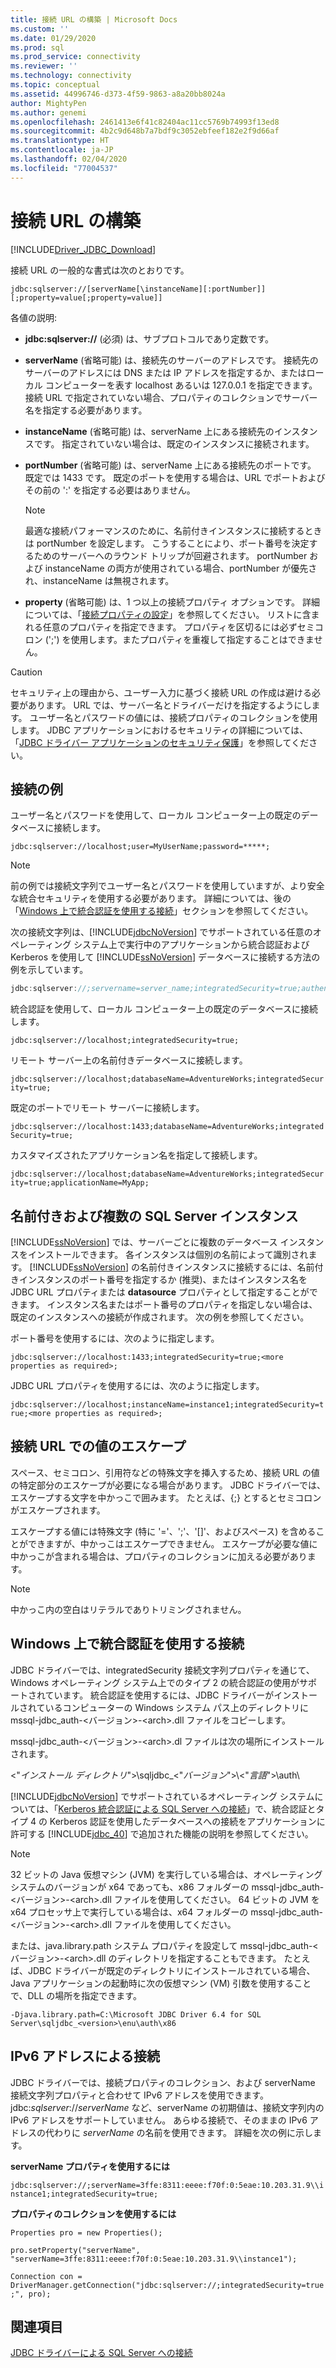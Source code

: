 ```yaml
---
title: 接続 URL の構築 | Microsoft Docs
ms.custom: ''
ms.date: 01/29/2020
ms.prod: sql
ms.prod_service: connectivity
ms.reviewer: ''
ms.technology: connectivity
ms.topic: conceptual
ms.assetid: 44996746-d373-4f59-9863-a8a20bb8024a
author: MightyPen
ms.author: genemi
ms.openlocfilehash: 2461413e6f41c82404ac11cc5769b74993f13ed8
ms.sourcegitcommit: 4b2c9d648b7a7bdf9c3052ebfeef182e2f9d66af
ms.translationtype: HT
ms.contentlocale: ja-JP
ms.lasthandoff: 02/04/2020
ms.locfileid: "77004537"
---
```

# <a name="building-the-connection-url"></a>接続 URL の構築
[!INCLUDE[Driver_JDBC_Download](../../includes/driver_jdbc_download.md)]

  接続 URL の一般的な書式は次のとおりです。  
  
 `jdbc:sqlserver://[serverName[\instanceName][:portNumber]][;property=value[;property=value]]`  
  
 各値の説明:  
  
-   **jdbc:sqlserver://** (必須) は、サブプロトコルであり定数です。  
  
-   **serverName** (省略可能) は、接続先のサーバーのアドレスです。 接続先のサーバーのアドレスには DNS または IP アドレスを指定するか、またはローカル コンピューターを表す localhost あるいは 127.0.0.1 を指定できます。 接続 URL で指定されていない場合、プロパティのコレクションでサーバー名を指定する必要があります。  
  
-   **instanceName** (省略可能) は、serverName 上にある接続先のインスタンスです。 指定されていない場合は、既定のインスタンスに接続されます。  
  
-   **portNumber** (省略可能) は、serverName 上にある接続先のポートです。 既定では 1433 です。 既定のポートを使用する場合は、URL でポートおよびその前の ':' を指定する必要はありません。  
  
    > [!NOTE]  
    >  最適な接続パフォーマンスのために、名前付きインスタンスに接続するときは portNumber を設定します。 こうすることにより、ポート番号を決定するためのサーバーへのラウンド トリップが回避されます。 portNumber および instanceName の両方が使用されている場合、portNumber が優先され、instanceName は無視されます。  
  
-   **property** (省略可能) は、1 つ以上の接続プロパティ オプションです。 詳細については、「[接続プロパティの設定](../../connect/jdbc/setting-the-connection-properties.md)」を参照してください。 リストに含まれる任意のプロパティを指定できます。 プロパティを区切るには必ずセミコロン (';') を使用します。またプロパティを重複して指定することはできません。  
  
> [!CAUTION]  
>  セキュリティ上の理由から、ユーザー入力に基づく接続 URL の作成は避ける必要があります。 URL では、サーバー名とドライバーだけを指定するようにします。 ユーザー名とパスワードの値には、接続プロパティのコレクションを使用します。 JDBC アプリケーションにおけるセキュリティの詳細については、「[JDBC ドライバー アプリケーションのセキュリティ保護](../../connect/jdbc/securing-jdbc-driver-applications.md)」を参照してください。  
  
## <a name="connection-examples"></a>接続の例  
 ユーザー名とパスワードを使用して、ローカル コンピューター上の既定のデータベースに接続します。  
  
 `jdbc:sqlserver://localhost;user=MyUserName;password=*****;`  
  
> [!NOTE]  
>  前の例では接続文字列でユーザー名とパスワードを使用していますが、より安全な統合セキュリティを使用する必要があります。 詳細については、後の「[Windows 上で統合認証を使用する接続](#Connectingintegrated)」セクションを参照してください。  
  
 次の接続文字列は、[!INCLUDE[jdbcNoVersion](../../includes/jdbcnoversion_md.md)] でサポートされている任意のオペレーティング システム上で実行中のアプリケーションから統合認証および Kerberos を使用して [!INCLUDE[ssNoVersion](../../includes/ssnoversion-md.md)] データベースに接続する方法の例を示しています。  
  
```java
jdbc:sqlserver://;servername=server_name;integratedSecurity=true;authenticationScheme=JavaKerberos  
```  
  
 統合認証を使用して、ローカル コンピューター上の既定のデータベースに接続します。  
  
 `jdbc:sqlserver://localhost;integratedSecurity=true;`  
  
 リモート サーバー上の名前付きデータベースに接続します。  
  
 `jdbc:sqlserver://localhost;databaseName=AdventureWorks;integratedSecurity=true;`  
  
 既定のポートでリモート サーバーに接続します。  
  
 `jdbc:sqlserver://localhost:1433;databaseName=AdventureWorks;integratedSecurity=true;`  
  
 カスタマイズされたアプリケーション名を指定して接続します。  
  
 `jdbc:sqlserver://localhost;databaseName=AdventureWorks;integratedSecurity=true;applicationName=MyApp;`  
  
## <a name="named-and-multiple-sql-server-instances"></a>名前付きおよび複数の SQL Server インスタンス  
 [!INCLUDE[ssNoVersion](../../includes/ssnoversion-md.md)] では、サーバーごとに複数のデータベース インスタンスをインストールできます。 各インスタンスは個別の名前によって識別されます。 [!INCLUDE[ssNoVersion](../../includes/ssnoversion-md.md)] の名前付きインスタンスに接続するには、名前付きインスタンスのポート番号を指定するか (推奨)、またはインスタンス名を JDBC URL プロパティまたは **datasource** プロパティとして指定することができます。 インスタンス名またはポート番号のプロパティを指定しない場合は、既定のインスタンスへの接続が作成されます。 次の例を参照してください。  
  
 ポート番号を使用するには、次のように指定します。  
  
 `jdbc:sqlserver://localhost:1433;integratedSecurity=true;<more properties as required>;`  
  
 JDBC URL プロパティを使用するには、次のように指定します。  
  
 `jdbc:sqlserver://localhost;instanceName=instance1;integratedSecurity=true;<more properties as required>;`  
  
## <a name="escaping-values-in-the-connection-url"></a>接続 URL での値のエスケープ  
 スペース、セミコロン、引用符などの特殊文字を挿入するため、接続 URL の値の特定部分のエスケープが必要になる場合があります。 JDBC ドライバーでは、エスケープする文字を中かっこで囲みます。 たとえば、{;} とするとセミコロンがエスケープされます。  
  
 エスケープする値には特殊文字 (特に '='、';'、'[]'、およびスペース) を含めることができますが、中かっこはエスケープできません。 エスケープが必要な値に中かっこが含まれる場合は、プロパティのコレクションに加える必要があります。  
  
> [!NOTE]  
>  中かっこ内の空白はリテラルでありトリミングされません。  
  
##  <a name="Connectingintegrated"></a> Windows 上で統合認証を使用する接続  
 JDBC ドライバーでは、integratedSecurity 接続文字列プロパティを通じて、Windows オペレーティング システム上でのタイプ 2 の統合認証の使用がサポートされています。 統合認証を使用するには、JDBC ドライバーがインストールされているコンピューターの Windows システム パス上のディレクトリに mssql-jdbc_auth-\<バージョン>-\<arch>.dll ファイルをコピーします。  
  
 mssql-jdbc_auth-\<バージョン>-\<arch>.dl ファイルは次の場所にインストールされます。  
  
 \<"*インストール ディレクトリ*">\sqljdbc_\<"*バージョン*">\\<"*言語*">\auth\  
  
 [!INCLUDE[jdbcNoVersion](../../includes/jdbcnoversion_md.md)] でサポートされているオペレーティング システムについては、「[Kerberos 統合認証による SQL Server への接続](../../connect/jdbc/using-kerberos-integrated-authentication-to-connect-to-sql-server.md)」で、統合認証とタイプ 4 の Kerberos 認証を使用したデータベースへの接続をアプリケーションに許可する [!INCLUDE[jdbc_40](../../includes/jdbc_40_md.md)] で追加された機能の説明を参照してください。  
  
> [!NOTE]  
>  32 ビットの Java 仮想マシン (JVM) を実行している場合は、オペレーティング システムのバージョンが x64 であっても、x86 フォルダーの mssql-jdbc_auth-\<バージョン>-\<arch>.dll ファイルを使用してください。 64 ビットの JVM を x64 プロセッサ上で実行している場合は、x64 フォルダーの mssql-jdbc_auth-\<バージョン>-\<arch>.dll ファイルを使用してください。  
  
 または、java.library.path システム プロパティを設定して mssql-jdbc_auth-\<バージョン>-\<arch>.dll のディレクトリを指定することもできます。 たとえば、JDBC ドライバーが既定のディレクトリにインストールされている場合、Java アプリケーションの起動時に次の仮想マシン (VM) 引数を使用することで、DLL の場所を指定できます。  
  
 `-Djava.library.path=C:\Microsoft JDBC Driver 6.4 for SQL Server\sqljdbc_<version>\enu\auth\x86`  
  
## <a name="connecting-with-ipv6-addresses"></a>IPv6 アドレスによる接続  
 JDBC ドライバーでは、接続プロパティのコレクション、および serverName 接続文字列プロパティと合わせて IPv6 アドレスを使用できます。 jdbc:*sqlserver*://*serverName* など、serverName の初期値は、接続文字列内の IPv6 アドレスをサポートしていません。 あらゆる接続で、そのままの IPv6 アドレスの代わりに *serverName* の名前を使用できます。 詳細を次の例に示します。  
  
 **serverName プロパティを使用するには**  
  
 `jdbc:sqlserver://;serverName=3ffe:8311:eeee:f70f:0:5eae:10.203.31.9\\instance1;integratedSecurity=true;`  
  
 **プロパティのコレクションを使用するには**  
  
 `Properties pro = new Properties();`  
  
 `pro.setProperty("serverName", "serverName=3ffe:8311:eeee:f70f:0:5eae:10.203.31.9\\instance1");`  
  
 `Connection con = DriverManager.getConnection("jdbc:sqlserver://;integratedSecurity=true;", pro);`  
  
## <a name="see-also"></a>関連項目  
 [JDBC ドライバーによる SQL Server への接続](../../connect/jdbc/connecting-to-sql-server-with-the-jdbc-driver.md)  
  
  
